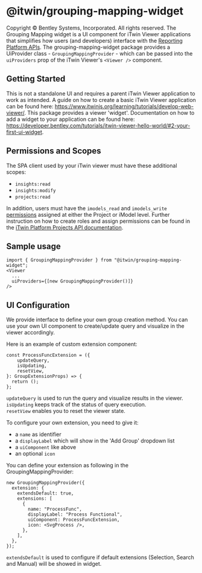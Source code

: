 # @itwin/grouping-mapping-widget

Copyright © Bentley Systems, Incorporated. All rights reserved.
The Grouping Mapping widget is a UI component for iTwin Viewer applications that simplifies how users (and developers) interface with the [Reporting Platform APIs](https://developer.bentley.com/apis/insights/overview/).
The grouping-mapping-widget package provides a UiProvider class - `GroupingMappingProvider` - which can be passed into the `uiProviders` prop of the iTwin Viewer's `<Viewer />` component.

## Getting Started

This is not a standalone UI and requires a parent iTwin Viewer application to work as intended.
A guide on how to create a basic iTwin Viewer application can be found here: <https://www.itwinjs.org/learning/tutorials/develop-web-viewer/>.
This package provides a viewer 'widget'. Documentation on how to add a widget to your application can be found here: <https://developer.bentley.com/tutorials/itwin-viewer-hello-world/#2-your-first-ui-widget>.

## Permissions and Scopes

The SPA client used by your iTwin viewer must have these additional scopes:

- `insights:read`
- `insights:modify`
- `projects:read`

In addition, users must have the `imodels_read` and `imodels_write` [permissions](https://developer.bentley.com/apis/insights/operations/create-mapping/#authorization) assigned at either the Project or iModel level. Further instruction on how to create roles and assign permissions can be found in the [iTwin Platform Projects API documentation](https://developer.bentley.com/apis/projects/tutorials/).

## Sample usage

```tsx
import { GroupingMappingProvider } from "@itwin/grouping-mapping-widget";
<Viewer
  ...
  uiProviders={[new GroupingMappingProvider()]}
/>
```

## UI Configuration

We provide interface to define your own group creation method. You can use your own UI component to create/update query and visualize in the viewer accordingly.

Here is an example of custom extension component:

```tsx
const ProcessFuncExtension = ({
    updateQuery,
    isUpdating,
    resetView,
}: GroupExtensionProps) => {
  return ();
};
```

`updateQuery` is used to run the query and visualize results in the viewer. \
`isUpdating` keeps track of the status of query execution. \
`resetView` enables you to reset the viewer state.

To configure your own extension, you need to give it:

- a `name` as identifier
- a `displayLabel` which will show in the 'Add Group' dropdown list
- a `uiComponent` like above
- an optional `icon`

You can define your extension as following in the GroupingMappingProvider:

```tsx
new GroupingMappingProvider({
  extension: {
    extendsDefault: true,
    extensions: [
      {
        name: "ProcessFunc",
        displayLabel: "Process Functional",
        uiComponent: ProcessFuncExtension,
        icon: <SvgProcess />,
      },
    ],
  },
});
```

`extendsDefault` is used to configure if default extensions (Selection, Search and Manual) will be showed in widget.
